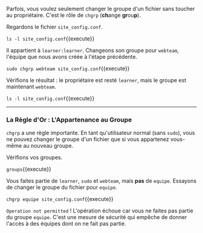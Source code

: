 Parfois, vous voulez seulement changer le groupe d'un fichier sans toucher au propriétaire. C'est le rôle de `chgrp` (**ch**ange **gr**ou**p**).

Regardons le fichier `site_config.conf`.

`ls -l site_config.conf`{{execute}}

Il appartient à `learner:learner`. Changeons son groupe pour `webteam`, l'équipe que nous avons créée à l'étape précédente.

`sudo chgrp webteam site_config.conf`{{execute}}

Vérifions le résultat : le propriétaire est resté `learner`, mais le groupe est maintenant `webteam`.

`ls -l site_config.conf`{{execute}}

---
### La Règle d'Or : L'Appartenance au Groupe

`chgrp` a une règle importante. En tant qu'utilisateur normal (sans `sudo`), vous ne pouvez changer le groupe d'un fichier que si vous appartenez vous-même au nouveau groupe.

Vérifions vos groupes.

`groups`{{execute}}

Vous faites partie de `learner`, `sudo` et `webteam`, mais **pas** de `equipe`. Essayons de changer le groupe du fichier pour `equipe`.

`chgrp equipe site_config.conf`{{execute}}

`Operation not permitted` ! L'opération échoue car vous ne faites pas partie du groupe `equipe`. C'est une mesure de sécurité qui empêche de donner l'accès à des équipes dont on ne fait pas partie.